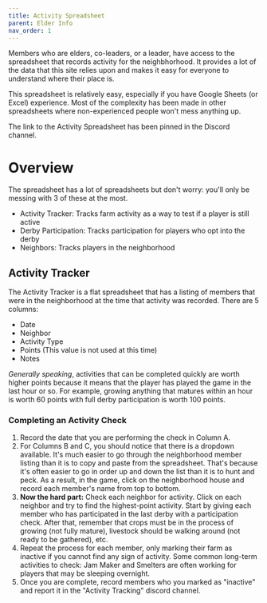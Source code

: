 ```yaml
---
title: Activity Spreadsheet
parent: Elder Info
nav_order: 1
---
```


Members who are elders, co-leaders, or a leader, have access to the spreadsheet that records activity for the neighbhorhood.  It provides a lot of the data that this site relies upon and makes it easy for everyone to understand where their place is.

This spreadsheet is relatively easy, especially if you have Google Sheets (or Excel) experience.  Most of the complexity has been made in other spreadsheets where non-experienced people won't mess anything up.

The link to the Activity Spreadsheet has been pinned in the Discord channel.

# Overview

The spreadsheet has a lot of spreadsheets but don't worry: you'll only be messing with 3 of these at the most.

* Activity Tracker: Tracks farm activity as a way to test if a player is still active
* Derby Participation: Tracks participation for players who opt into the derby
* Neighbors: Tracks players in the neighborhood

## Activity Tracker

The Activity Tracker is a flat spreadsheet that has a listing of members that were in the neighborhood at the time that activity was recorded.  There are 5 columns:

* Date
* Neighbor
* Activity Type
* Points (This value is not used at this time)
* Notes

*Generally speaking*, activities that can be completed quickly are worth higher points because it means that the player has played the game in the last hour or so.  For example, growing anything that matures within an hour is worth 60 points with full derby participation is worth 100 points.

### Completing an Activity Check

1. Record the date that you are performing the check in Column A.
1. For Columns B and C, you should notice that there is a dropdown available.  It's much easier to go through the neighborhood member listing than it is to copy and paste from the spreadsheet.  That's because it's often easier to go in order up and down the list than it is to hunt and peck.  As a result, in the game, click on the neighborhood house and record each member's name from top to bottom.
1. **Now the hard part:** Check each neighbor for activity.  Click on each neighbor and try to find the highest-point activity.  Start by giving each member who has participated in the last derby with a participation check.  After that, remember that crops must be in the process of growing (not fully mature), livestock should be walking around (not ready to be gathered), etc.
1. Repeat the process for each member, only marking their farm as inactive if you cannot find any sign of activity.  Some common long-term activities to check: Jam Maker and Smelters are often working for players that may be sleeping overnight.
1. Once you are complete, record members who you marked as "inactive" and report it in the "Activity Tracking" discord channel.


